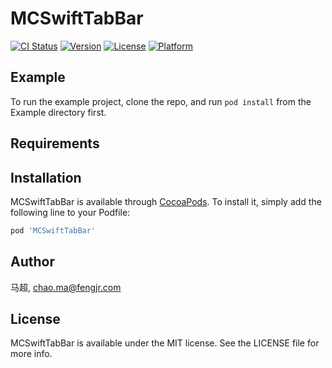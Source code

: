 # MCSwiftTabBar

[![CI Status](https://img.shields.io/travis/马超/MCSwiftTabBar.svg?style=flat)](https://travis-ci.org/马超/MCSwiftTabBar)
[![Version](https://img.shields.io/cocoapods/v/MCSwiftTabBar.svg?style=flat)](https://cocoapods.org/pods/MCSwiftTabBar)
[![License](https://img.shields.io/cocoapods/l/MCSwiftTabBar.svg?style=flat)](https://cocoapods.org/pods/MCSwiftTabBar)
[![Platform](https://img.shields.io/cocoapods/p/MCSwiftTabBar.svg?style=flat)](https://cocoapods.org/pods/MCSwiftTabBar)

## Example

To run the example project, clone the repo, and run `pod install` from the Example directory first.

## Requirements

## Installation

MCSwiftTabBar is available through [CocoaPods](https://cocoapods.org). To install
it, simply add the following line to your Podfile:

```ruby
pod 'MCSwiftTabBar'
```

## Author

马超, chao.ma@fengjr.com

## License

MCSwiftTabBar is available under the MIT license. See the LICENSE file for more info.
